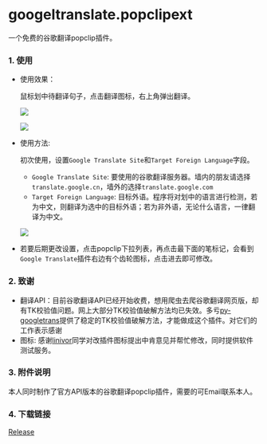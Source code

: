 # googeltranslate.popclipext
一个免费的谷歌翻译popclip插件。

### 1. 使用

- 使用效果：

  鼠标划中待翻译句子，点击翻译图标，右上角弹出翻译。

  ![](https://github.com/wizyoung/googeltranslate.popclipext/blob/master/1.png?raw=true)

  ![](https://github.com/wizyoung/googeltranslate.popclipext/blob/master/2.png?raw=true)

- 使用方法:

  初次使用，设置`Google Translate Site`和`Target Foreign Language`字段。

  - `Google Translate Site`: 要使用的谷歌翻译服务器。墙内的朋友请选择`translate.google.cn`，墙外的选择`translate.google.com`
  - `Target Foreign Language`: 目标外语。程序将对划中的语言进行检测，若为中文，则翻译为选中的目标外语；若为非外语，无论什么语言，一律翻译为中文。

  ![](https://github.com/wizyoung/googeltranslate.popclipext/blob/master/3.png?raw=true)

- 若要后期更改设置，点击popclip下拉列表，再点击最下面的笔标记，会看到`Google Translate`插件右边有个齿轮图标，点击进去即可修改。


### 2. 致谢

- 翻译API：目前谷歌翻译API已经开始收费，想用爬虫去爬谷歌翻译网页版，却有TK校验值问题。网上大部分TK校验值破解方法均已失效。多亏[py-googletrans](https://github.com/ssut/py-googletrans)提供了稳定的TK校验值破解方法，才能做成这个插件。对它们的工作表示感谢
- 图标: 感谢[linivor](https://github.com/linivor)同学对改插件图标提出中肯意见并帮忙修改，同时提供软件测试服务。

### 3. 附件说明

本人同时制作了官方API版本的谷歌翻译popclip插件，需要的可Email联系本人。

### 4. 下载链接

[Release](https://github.com/wizyoung/googeltranslate.popclipext/releases)